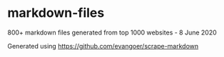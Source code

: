 # markdown-files

800+ markdown files generated from top 1000 websites - 8 June 2020

Generated using https://github.com/evangoer/scrape-markdown

